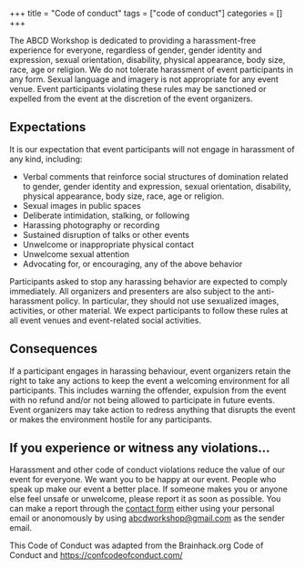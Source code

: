 +++
title = "Code of conduct"
tags = ["code of conduct"]
categories = []
+++

The ABCD Workshop is dedicated to providing a harassment-free experience for everyone, regardless of gender, gender identity and expression, sexual orientation, disability, physical appearance, body size, race, age or religion. We do not tolerate harassment of event participants in any form. Sexual language and imagery is not appropriate for any event venue. Event participants violating these rules may be sanctioned or expelled from the event at the discretion of the event organizers.

## Expectations
It is our expectation that event participants will not engage in harassment of any kind, including:

* Verbal comments that reinforce social structures of domination related to gender, gender identity and expression, sexual orientation, disability, physical appearance, body size, race, age or religion.  
* Sexual images in public spaces  
* Deliberate intimidation, stalking, or following  
* Harassing photography or recording  
* Sustained disruption of talks or other events  
* Unwelcome or inappropriate physical contact   
* Unwelcome sexual attention  
* Advocating for, or encouraging, any of the above behavior 

Participants asked to stop any harassing behavior are expected to comply immediately. All organizers and presenters are also subject to the anti-harassment policy. In particular, they should not use sexualized images, activities, or other material. We expect participants to follow these rules at all event venues and event-related social activities. 

## Consequences
If a participant engages in harassing behaviour, event organizers retain the right to take any actions to keep the event a welcoming environment for all participants. This includes warning the offender, expulsion from the event with no refund and/or not being allowed to participate in future events. Event organizers may take action to redress anything that disrupts the event or makes the environment hostile for any participants.

## If you experience or witness any violations...
Harassment and other code of conduct violations reduce the value of our event for everyone. We want you to be happy at our event. People who speak up make our event a better place. If someone makes you or anyone else feel unsafe or unwelcome, please report it as soon as possible. You can make a report through the [contact form](/contact/) either using your personal email or anonomously by using abcdworkshop@gmail.com as the sender email. 

This Code of Conduct was adapted from the Brainhack.org Code of Conduct and https://confcodeofconduct.com/ 
